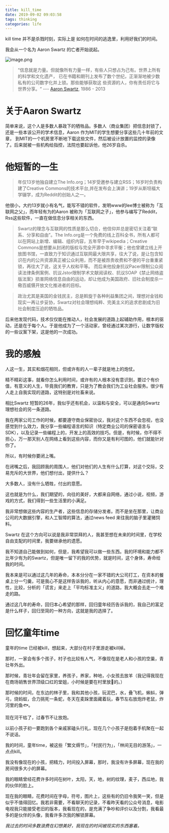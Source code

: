 ```yaml
---
title: kill_time
date: 2019-09-02 09:03:58
tags: thinking
categories: life
---
```


kill time 并不是杀戮时刻，实际上是 如何在时间的逃逸里，利用好我们的时间。

我会从一个名为 Aaron Swartz 的亡者开始说起。

<!--more-->

![image.png](https://i.loli.net/2020/04/29/cV3uIEy24X8qB5N.png)

>“信息就是力量。但就像所有力量一样，有些人只想占为己有。世界上所有的科学和文化遗产，
已在书籍和期刊上发布了数个世纪，正渐渐地被少数私有的公司数字化并上锁。那些能够获取这
些资源的人，你有责任将它与世界分享。“ --- [Aaron Swartz](https://bafybeiemxf5abjwjbikoz4mc3a3dla6ual3jsgpdr4cjr3oz3evfyavhwq.ipfs.dweb.link/wiki/Aaron_Swartz.html), 1986 - 2013

# 关于Aaron Swartz

简单来说，这个人是多数人暴政下的牺牲品。多数人（商业集团）把信息封锁了，还是一些本该公开的学术信息，Aaron 作为MIT的学生想要分享这些几十年前的文章， 到MIT的一个机房里不断地下载这些文件，然后被设计放置的监控的录像了。后来就被一些机构给指控，法院也要起诉他，他26岁自杀。

# 他短暂的一生

>年仅13岁他独自建立The Info.org；14岁受邀参与建立RSS；16岁时负责构建了Creative Commons的技术平台,并在发布会上演讲；19岁从斯坦福大学辍学，成为Reddit的创始人之一。

他很小，大约13岁就小有名气，能写不错的软件，发明www的lee博士被称为「互联网之父」，而年轻有为的Aaron 被称为「互联网之子」，他参与编写了Reddit，Rss这些软件，一直在做信息分享相关的东西。

>Swartz的理念与互联网的性质是那么切合，他信仰并总是密切关注着“联系、分享和自由”。The Info.org是一个免费的线上百科全书，所有人都可以在网站上新增、编辑、组织内容，五年早于wikipedia；Creative Commons是想要从封闭的版权与完全开源中寻求平衡；他也曾建立线上开放图书馆，一直致力于知识通过互联网最大限共享，往大了说，是让包含知识在内的公共资源真正被公众利用，而不是被昂贵收费和不便的平台重重紧锁，再往大了说，这关乎人权和平等。 而后来他投身抗议Pacer限制公众阅读法律条例案例、抗议Jstor限制学术文献阅读权、抗议SOAP《禁止网络盗版法案》损害网络信息自由的运动，却让他成为美国政府、旧社会制度杀一儆百威慑开放文化推进者的目标。

>政治尤其是美国的金钱民主，总是斡旋于各种利益集团之间，理想对金钱和现实一再让步妥协，Swartz对社会理想纯粹、完美主义的追求悲剧成为旧社会制度压迫的牺牲品。

后来他发现代码，技术仅仅能在推动人，社会发展的道路上起辅助作用，根本的驱动，还是在于每个人。于是他成为了一个活动家，曾经通过某次游行，让数字版权的一些议案下架，这是他的一次成功。

# 我的感触

人这一生，其实和烟花相同，但或许有的人一辈子就是地上的炮仗。

精不精彩这事，就看你怎么利用时间，或许有的人根本没有意识到，要过个有价值，有意义的人生，毕竟我们的教育，只是为了教会我们为工业社会服务。很少有人走上自我实现的道路，这特别是对社畜来说。

相比Swartz 短暂的26年，我似乎还有机会，以温和与安全，可以是通向Swartz 理想社会的另一条道路。

我在两家公司工作的时候，都要遵守商业保密协议，我对这个东西不会忽视，也没感觉到什么效力，我分享一些编程语言的知识（特定商业公司的保密语言与SDK），以及记录一些编程上的，开发上的高效的技巧。但是，有时候，你不得不担心，万一那天别人在网络上看到这些内容，而你又是有利可图的，他们就能针对你了。

所以，有时候你要闭上嘴。

在闭嘴之后，我回顾我的周围人，他们对他们的人生有什么打算，对这个交际，交易充斥的大世界，他们想付出，提供什么？

大多数人，没有什么牺牲，付出的意愿。

这也就是为什么，我们期望的，向往的美好，大都来自网络，通过小说，视频，游戏的方式，我们得到一些生活里的小满足。

我非常想做这些内容的生产者，这些信息的存储分发者。而不是坐在那里，让商业公司的大数据引擎，和人工智障的算法，通过news feed 来往我的脑子里灌猪饲料。

Swartz 在这个方向可以说是我非常崇拜的人，我甚至想在未来的时间里，在学校自由支配的时间里，我要继承他的遗愿。

我不知道自己能做到如何，但是，我希望我可以做一些东西。我的环境和能力都不比年少有为的Swartz，但是唯一留下的我的优势，就是时间，这个身体，寿命给我的时间。

我本来是可以通过这几年的寿命，本本分分在一家不错的大公司打工，在资本的餐桌上分一勺羹，可是我心不是这样告诉我的，听从内心的意愿，而非通过统计，理性，比较，分析的「谎言」来走上「平均标准主义」的道路，我大概会去走一个难走的路。

通过这几年的寿命，回归本心希望的那样，回归童年经历告诉我的，我自己的富足是什么样子，回归至简的一种方向，这就是我的选择了。

# 回忆童年time

童年的time 已经被kill，想起来，大部分在村子里游走被kill掉。

那时，一家会有多个孩子，村子也比较有人气，不像现在是老人和小孩的空巢，青壮年外出。

那时候，青壮年会留在家里，养孩子，养家，种地，小女孩去放羊（我记得我现在在商场销售世界顶级口红的堂姐，小时候是要在村里放🐑的。）

那时候的时间，在东边的林子里，我和其他小孩，玩泥巴，水，叠飞机，蝌蚪，弹弓，烧蚂蚁，合力挑死一条蛇，冬天在麦跺里面藏着玩，春节左右放炮炸老鼠，炸河里的鱼🐟。

现在河干枯了，过春节不让放炮。

以前小孩子初一要跑到各个亲戚家磕头行礼，现在几个小孩子是抱着手机聚在一起不说话。

我的时间，童年time，被这些「繁文缛节」，「村民行为」，「林间无目的游荡」，一点点kill。

我没有像现在的小孩，把精力，时间投入屏幕，那时，我没有许多屏幕，现在我的房间很多大小的屏幕。

我的眼睛曾经花费许多时间在树叶，太阳，天，地，树的纹理，麦子，西瓜地，我的伙伴的脸上。


现在我的眼睛，花费时间在字母，符号，图片上，这些有的仍旧令我笑一笑，但是似乎不值得回忆。我若非需要，不看聊天的记录，不看昨天看的公众号消息，电影电视我只能接受老旧的版本，我看现在的，是充满了争吵和评价以及分割，我看最多的是伙伴的头像，我看许多次我的解锁屏幕。

*我过去的时间多数浪费在幻想美好，我现在的时间被现实的东西塞着。*